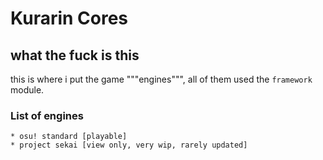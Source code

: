 # Kurarin Cores

## what the fuck is this

this is where i put the game """engines""", all of them used the `framework` module.

### List of engines

```
* osu! standard [playable]
* project sekai [view only, very wip, rarely updated]
```
